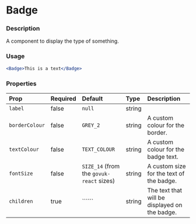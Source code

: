 Badge
===========

### Description
A component to display the type of something.

### Usage

```jsx
<Badge>This is a text</Badge>
```

### Properties

| Prop         | Required | Default | Type   | Description                                                                     |
| :----------- | :------- | :------ | :----- | :------------------------------------------------------------------------------ |
| `label`       | false     | `null`  | string | 
| `borderColour`       | false     | `GREY_2`  | string | A custom colour for the border.
| `textColour`       | false     | `TEXT_COLOUR`  | string | A custom colour for the badge text.
| `fontSize`       | false     | `SIZE_14` (from the `govuk-react` sizes)  | string | A custom size for the text of the badge.
| `children`       | true     | `````` | string | The text that will be displayed on the badge.
